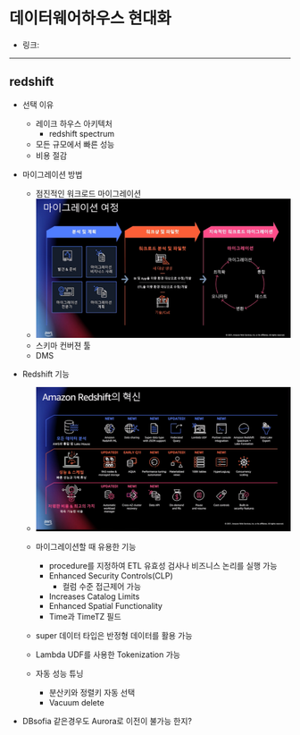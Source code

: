 # 데이터웨어하우스 현대화

- 링크:

---

## redshift

- 선택 이유

  - 레이크 하우스 아키텍처
    - redshift spectrum
  - 모든 규모에서 빠른 성능
  - 비용 절감

- 마이그레이션 방법

  - 점진적인 워크로드 마이그레이션
  - ![](2021-08-24-15-48-54.png)
  - 스키마 컨버젼 툴
  - DMS

- Redshift 기능

  - ![](2021-08-24-15-55-07.png)
  - 마이그레이션할 때 유용한 기능

    - procedure를 지정하여 ETL 유효성 검사나 비즈니스 논리를 실행 가능
    - Enhanced Security Controls(CLP)
      - 컬럼 수준 접근제어 가능
    - Increases Catalog Limits
    - Enhanced Spatial Functionality
    - Time과 TimeTZ 필드

  - super 데이터 타입은 반정형 데이터를 활용 가능
  - Lambda UDF를 사용한 Tokenization 가능
  - 자동 성능 튜닝
    - 분산키와 정렬키 자동 선택
    - Vacuum delete

- DBsofia 같은경우도 Aurora로 이전이 불가능 한지?
